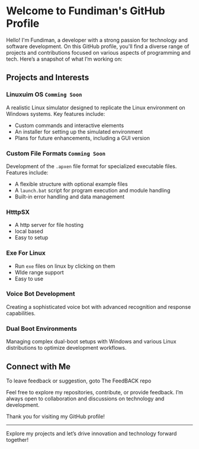 # Welcome to Fundiman's GitHub Profile

Hello! I'm Fundiman, a developer with a strong passion for technology and software development. On this GitHub profile, you'll find a diverse range of projects and contributions focused on various aspects of programming and tech. Here’s a snapshot of what I’m working on:

## Projects and Interests

### **Linuxuim OS** ```Comming Soon```
A realistic Linux simulator designed to replicate the Linux environment on Windows systems. Key features include:
- Custom commands and interactive elements
- An installer for setting up the simulated environment
- Plans for future enhancements, including a GUI version

### **Custom File Formats** ```Comming Soon```
Development of the `.apxen` file format for specialized executable files. Features include:
- A flexible structure with optional example files
- A `launch.bat` script for program execution and module handling
- Built-in error handling and data management

### **HtttpSX**
- A http server for file hosting
- local based
- Easy to setup

### **Exe For Linux**
- Run ```exe``` files on linux by clicking on them
- WIde range support
- Easy to use

### **Voice Bot Development**
Creating a sophisticated voice bot with advanced recognition and response capabilities.

### **Dual Boot Environments**
Managing complex dual-boot setups with Windows and various Linux distributions to optimize development workflows.

## Connect with Me

To leave feedback or suggestion, goto The FeedBACK repo

Feel free to explore my repositories, contribute, or provide feedback. I’m always open to collaboration and discussions on technology and development.

Thank you for visiting my GitHub profile!

---

Explore my projects and let’s drive innovation and technology forward together!
